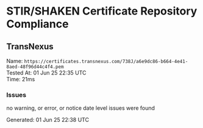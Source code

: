 # STIR/SHAKEN Certificate Repository Compliance

## TransNexus

Name: `https://certificates.transnexus.com/738J/a6e9dc86-b664-4e41-8aed-48f96d44c4f4.pem`\
Tested At: 01 Jun 25 22:35 UTC\
Time: 21ms

### Issues

no warning, or error, or notice date level issues were found

Generated: 01 Jun 25 22:38 UTC